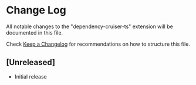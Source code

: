 # Change Log

All notable changes to the "dependency-cruiser-ts" extension will be documented in this file.

Check [Keep a Changelog](http://keepachangelog.com/) for recommendations on how to structure this file.

## [Unreleased]

- Initial release